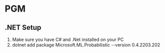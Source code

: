 # PGM 

## .NET Setup

1. Make sure you have C# and .Net installed on your PC
2. dotnet add package Microsoft.ML.Probabilistic --version 0.4.2203.202